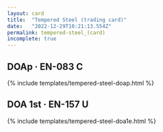 ```yaml
---
layout: card
title:  "Tempered Steel (trading card)"
date:   "2022-12-29T10:21:13.554Z"
permalink: tempered-steel_(card)
incomplete: true
---
```


## DOAp &middot; EN-083 C

{% include templates/tempered-steel-doap.html %}


## DOA 1st &middot; EN-157 U

{% include templates/tempered-steel-doa1e.html %}
